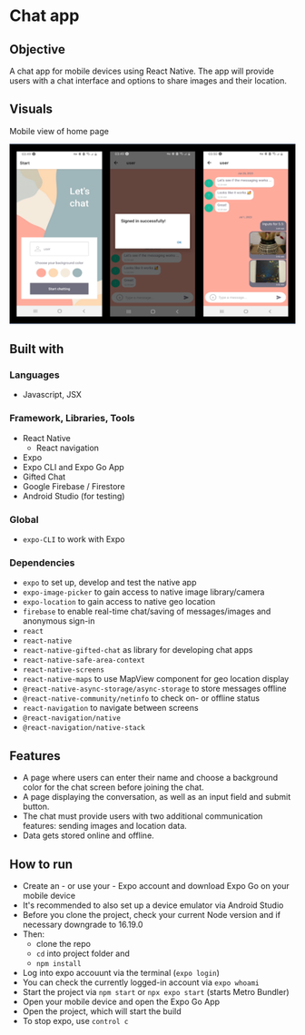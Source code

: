 # Chat app

## Objective

A chat app for mobile devices using React Native. The app will provide users with a chat interface and options to share images and their location.

## Visuals

Mobile view of home page

![Screenshot of main view](https://github.com/tessa-tum/chat-app/blob/main/assets/screenshots-chat-app.png)

## Built with

### Languages

- Javascript, JSX

### Framework, Libraries, Tools

- React Native
  - React navigation
- Expo
-   Expo CLI and Expo Go App
- Gifted Chat
- Google Firebase / Firestore
- Android Studio (for testing)

### Global
- `expo-CLI` to work with Expo

### Dependencies
- `expo` to set up, develop and test the native app
- `expo-image-picker` to gain access to native image library/camera 
- `expo-location` to gain access to native geo location
- `firebase` to enable real-time chat/saving of messages/images and anonymous sign-in
- `react`
- `react-native` 
- `react-native-gifted-chat` as library for developing chat apps
- `react-native-safe-area-context`
- `react-native-screens`
- `react-native-maps` to use MapView component for geo location display 
- `@react-native-async-storage/async-storage` to store messages offline
- `@react-native-community/netinfo` to check on- or offline status
- `react-navigation` to navigate between screens
- `@react-navigation/native`
- `@react-navigation/native-stack`

## Features

- A page where users can enter their name and choose a background color for the chat screen before joining the chat.
- A page displaying the conversation, as well as an input field and submit button.
- The chat must provide users with two additional communication features: sending images and location data.
- Data gets stored online and offline.

## How to run

- Create an - or use your - Expo account and download Expo Go on your mobile device
- It's recommended to also set up a device emulator via Android Studio
- Before you clone the project, check your current Node version and if necessary downgrade to 16.19.0
- Then:
  - clone the repo
  - `cd` into project folder and
  - `npm install`
- Log into expo accouunt via the terminal (`expo login`)
- You can check the currently logged-in account via `expo whoami`
- Start the project via `npm start` or `npx expo start` (starts Metro Bundler)
- Open your mobile device and open the Expo Go App
- Open the project, which will start the build
- To stop expo, use `control c` 



